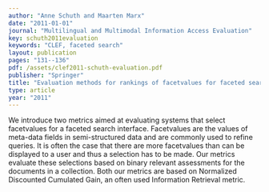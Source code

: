 ```yaml
---
author: "Anne Schuth and Maarten Marx"
date: "2011-01-01"
journal: "Multilingual and Multimodal Information Access Evaluation"
key: schuth2011evaluation
keywords: "CLEF, faceted search"
layout: publication
pages: "131--136"
pdf: /assets/clef2011-schuth-evaluation.pdf
publisher: "Springer"
title: "Evaluation methods for rankings of facetvalues for faceted search"
type: article
year: "2011"
---
```


We introduce two metrics aimed at evaluating systems that select facetvalues for a faceted search interface. Facetvalues
are the values of meta-data fields in semi-structured data and are commonly used to refine queries. It is often the case
that there are more facetvalues than can be displayed to a user and thus a selection has to be made. Our metrics
evaluate these selections based on binary relevant assessments for the documents in a collection. Both our metrics are
based on Normalized Discounted Cumulated Gain, an often used Information Retrieval metric.
